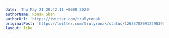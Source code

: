 ```yaml
---
date: 'Thu May 21 20:42:11 +0000 2020'
authorName: Ronak Shah
authorUrl: 'https://twitter.com/trulyronak'
originalPost: 'https://twitter.com/trulyronak/status/1263570809122983936'
layout: like
---
```

